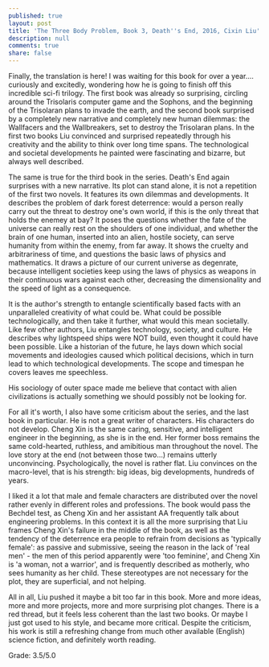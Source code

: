 ```yaml
---
published: true
layout: post
title: 'The Three Body Problem, Book 3, Death''s End, 2016, Cixin Liu'
description: null
comments: true
share: false
---
```

Finally, the translation is here! I was waiting for this book for over a year.... curiously and excitedly, wondering how he is going to finish off this incredible sci-fi trilogy. The first book was already so surprising, circling around the Trisolaris computer game and the Sophons, and the beginning of the Trisolaran plans to invade the earth, and the second book surprised by a completely new narrative and completely new human dilemmas: the Wallfacers and the Wallbreakers, set to destroy the Trisolaran plans. In the first two books Liu convinced and surprised repeatedly through his creativity and the ability to think over long time spans. The technological and societal developments he painted were fascinating and bizarre, but always well described.

The same is true for the third book in the series. Death's End again surprises with a new narrative. Its plot can stand alone, it is not a repetition of the first two novels. It features its own dilemmas and developments. It describes the problem of dark forest deterrence: would a person really carry out the threat to destroy one's own world, if this is the only threat that holds the enemey at bay?
It poses the questions whether the fate of the universe can really rest on the shoulders of one individual, and whether the brain of one human, inserted into an alien, hostile society, can serve humanity from within the enemy, from far away. It shows the cruelty and arbitrariness of time, and questions the basic laws of physics and mathematics. It draws a picture of our current universe as degenrate, because intelligent societies keep using the laws of physics as weapons in their continuous wars against each other, decreasing the dimensionality and the speed of light as a consequence.

It is the author's strength to entangle scientifically based facts with an unparalleled creativity of what could be. What could be possible technologically, and then take it further, what would this mean societally. Like few other authors, Liu entangles technology, society, and culture. He describes why lightspeed ships were NOT build, even thought it could have been possible. Like a historian of the future, he lays down which social movements and ideologies caused which political decisions, which in turn lead to which technological developments. The scope and timespan he covers leaves me speechless.

His sociology of outer space made me believe that contact with alien civilizations is actually something we should possibly not be looking for.

For all it's worth, I also have some criticism about the series, and the last book in particular. He is not a great writer of characters. His characters do not develop. Cheng Xin is the same caring, sensitive, and intelligent engineer in the beginning, as she is in the end. Her former boss remains the same cold-hearted, ruthless, and amibitious man throughout the novel. The love story at the end (not between those two...) remains utterly unconvincing. Psychologically, the novel is rather flat. Liu convinces on the macro-level, that is his strength: big ideas, big developments, hundreds of years.

I liked it a lot that male and female characters are distributed over the novel rather evenly in different roles and professions. The book would pass the Bechdel test, as Cheng Xin and her assistant AA frequently talk about engineering problems. In this context it is all the more surprising that Liu frames Cheng Xin's failure in the middle of the book, as well as the tendency of the deterrence era people to refrain from decisions as 'typically female': as passive and submissive, seeing the reason in the lack of 'real men' - the men of this period apparently were 'too feminine', and Cheng Xin is 'a woman, not a warrior', and is frequently described as motherly, who sees humanity as her child. These stereotypes are not necessary for the plot, they are superficial, and not helping.

All in all, Liu pushed it maybe a bit too far in this book. More and more ideas, more and more projects, more and more surprising plot changes. There is a red thread, but it feels less coherent than the last two books. Or maybe I just got used to his style, and became more critical. Despite the criticism, his work is still a refreshing change from much other available (English) science fiction, and definitely worth reading.

Grade: 3.5/5.0
